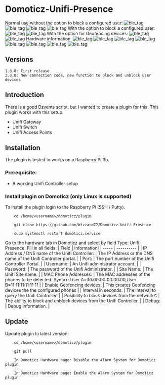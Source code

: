 # Domoticz-Unifi-Presence
Normal use without the option to block a configured user:
![ble_tag](https://raw.githubusercontent.com/Wizzard72/Domoticz-Unifi-Presence/master/images/AnyOne.png)
![ble_tag](https://raw.githubusercontent.com/Wizzard72/Domoticz-Unifi-Presence/master/images/OverRide.png)
![ble_tag](https://raw.githubusercontent.com/Wizzard72/Domoticz-Unifi-Presence/master/images/User%20A.png)
![ble_tag](https://raw.githubusercontent.com/Wizzard72/Domoticz-Unifi-Presence/master/images/User%20B.png)
With the option to block a configured user:
![ble_tag](https://raw.githubusercontent.com/Wizzard72/Domoticz-Unifi-Presence/master/images/User%20A%20Block.png)
![ble_tag](https://raw.githubusercontent.com/Wizzard72/Domoticz-Unifi-Presence/master/images/User%20B%20Block.png)
With the option for Geofencing devices:
![ble_tag](https://raw.githubusercontent.com/Wizzard72/Domoticz-Unifi-Presence/master/images/Geo%20User%20A%20Block.png)
![ble_tag](https://raw.githubusercontent.com/Wizzard72/Domoticz-Unifi-Presence/master/images/Geo%20User%20B%20Block.png)
Hardware information:
![ble_tag](https://raw.githubusercontent.com/Wizzard72/Domoticz-Unifi-Presence/master/images/LAN%20Counter.png)
![ble_tag](https://raw.githubusercontent.com/Wizzard72/Domoticz-Unifi-Presence/master/images/Uptime.png)
![ble_tag](https://raw.githubusercontent.com/Wizzard72/Domoticz-Unifi-Presence/master/images/Gateway%20Mem.png)
![ble_tag](https://raw.githubusercontent.com/Wizzard72/Domoticz-Unifi-Presence/master/images/Gateway%20CPU.png)
![ble_tag](https://raw.githubusercontent.com/Wizzard72/Domoticz-Unifi-Presence/master/images/WLAN%20Counter.png)
![ble_tag](https://raw.githubusercontent.com/Wizzard72/Domoticz-Unifi-Presence/master/images/Gateway%20PHY.png)
![ble_tag](https://raw.githubusercontent.com/Wizzard72/Domoticz-Unifi-Presence/master/images/Gateway%20CPU%20Temperature.png)
![ble_tag](https://raw.githubusercontent.com/Wizzard72/Domoticz-Unifi-Presence/master/images/Gateway%20Board%20CPU%20Temperature.png)



## Versions

    1.0.0: First release
    2.0.0: New connection code, new function to block and unblock user devices

## Introduction
There is a good Dzvents script, but I wanted to create a plugin for this. 
This plugin works with this setup:
 - Unifi Gateway
 - Unifi Switch
 - Unifi Access Points

## Installation

The plugin is tested to works on a Raspberry Pi 3b.

### Prerequisite:
  - A working Unifi Controller setup

### Install plugin on Domoticz (only Linux is supported)
To install the plugin login to the Raspberry Pi (SSH / Putty).
  
        cd /home/<username>/domoticz/plugin
  
        git clone https://github.com/Wizzard72/Domoticz-Unifi-Presence
      
        sudo systemctl restart domoticz.service

Go to the hardware tab in Domoticz and select by field Type: Unifi Presence.
Fill in all fields:
| Field | Information|
| ----- | ---------- |
| IP Address / DNS name of the Unifi Controller: | The IP Address or the DNS name of the Unifi Controller portal. |
| Port: | The port number of the Unifi Controller Portal. |
| Username: | An Unifi administrator account. |
| Password: | The password of the Unifi Administrator. |
| Site Name:  | The Unifi Site name. |
| MAC Phone Addresses: | The MAC addresses of the phones to be detected. Syntax: User A=00:00:00:00:00:00,User B=11:11:11:11:11:11 |
| Enable Geofencing devices: | This creates Geofencing devices the the configured phones |
| Interval in seconds: | The  interval to query the Unifi Controller. |
| Posibility to block devices from the network?: | The ability to block and unblock devices from the Unifi Controller. |
| Debug: | Debug information. |


## Update
Update plugin to latest version:

        cd /home/<username>/domoticz/plugin
  
        git pull
      
        In Domoticz Hardware page: Disable the Alarm System for Domoticz plugin
        
        In Domoticz Hardware page: Enable the Alarm System for Domoticz plugin

